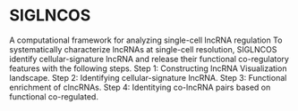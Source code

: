 # SIGLNCOS
A computational framework for analyzing single-cell lncRNA regulation
To systematically characterize lncRNAs at single-cell resolution, SIGLNCOS identify cellular-signature lncRNA and release their functional co-regulatory features with the following steps.
Step 1: Constructing lncRNA Visualization landscape. 
Step 2: Identifying cellular-signature lncRNA.
Step 3: Functional enrichment of clncRNAs.
Step 4: Identitying co-lncRNA pairs based on functional co-regulated.

